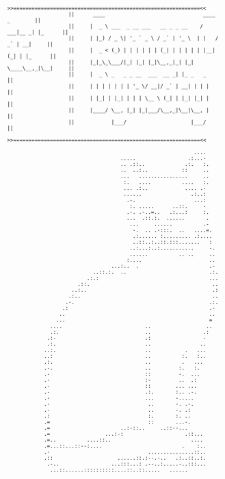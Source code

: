                          
                         >>=============================================================<<
                        ||      ____                                ____      _        ||
                        ||     |  _ \ ___  _ __ ___   __ _ _ __    / ___|__ _| |_      ||
                        ||     | |_) / _ \| '_ ` _ \ / _` | '_ \  | |   / _` | __|     ||
                        ||     |  _ < (_) | | | | | | (_| | | | | | |__| (_| | |_      ||
                        ||     |_|_\_\___/|_| |_| |_|\__,_|_| |_|  \____\__,_|\__|     ||
                        ||     |  _ \ _   _ _ __  ___  __ _| |_ _   _                  ||
                        ||     | | | | | | | '_ \/ __|/ _` | __| | | |                 ||
                        ||     | |_| | |_| | | | \__ \ (_| | |_| |_| |                 ||
                        ||     |____/ \__, |_| |_|___/\__,_|\__|\__, |                 ||
                        ||            |___/                     |___/                  ||
                        >>=============================================================<<                       
                                                                 
                                                                 ....                               
                                         .....                 .:...-                               
                                         .. .::..             .:.   :.                              
                                         ..  ..:..           ::     ..                              
                                         ...   ................     ..                              
                                          :.   ....          ....   :.                              
                                          ... .:..            .... .-                               
                                          ......                .:..:                               
                                           .-.                   ...:                               
                                            :. .....      ..::.     -                               
                                           .-. .-..=..   .:...:     :.                              
                                           ...  .::.:.  ......       .                              
                                            ...     ......          .-                              
                                             -.  .. .-:::.  ..   ....=.                             
                                             .:...... :......... .:....                             
                                             ..::..:..::.:::.......   :                             
                                            ..:...:..:...........     -.                            
                                            ......          .. ..     ..                            
                                           :....                      ..                            
                                      ...:..  .                       .-                            
                                ..::.:.  ..                           .:.                           
                              .:.:                                    ...                           
                           .::.                                        ..                           
                         ..:..                                         .:                           
                        .:..                                           ..                           
                       .-.                                            .:.                           
                      .:                                              .-                            
                     ..                                               ..                            
                    ...                                               =                             
                  ....                           ..                  ..                             
                  .:.                            ..                 .:                              
                 .:-                             .:                 -                               
                 .:.                             ..                ..                               
                ..:.                             ..           .   ...                               
                ..:                              ..          :.   :..                               
                .:.                              ..          .   ...                                
                .-.                              ..         :.   :.                                 
                .-                               ::         -.  ...                                 
                .-                               :-         ..  .:                                  
                .-                               ::        ... ...                                  
                .-                               .:.       :.. .-.                                  
                .-                               ...       -.....                                   
                .-                                ..       -. .-.                                   
                .-                                ..       -. .:                                    
                .:                                :.       :. ..                                    
                .=                                ::       ...-.                                    
                .=                       ..:-::..     ..::--...                                     
                .=                  ...:-:                    .::...                                
                .=..          ....::..                          ....                                
                .=...::...::--:....                          .    :..                               
                .-                                ...............::..                               
                .::                     ......::.:--.-..   .:..::..:.                               
                 .-..                 ...:::...: .--..:.....-..:::...                               
                  ...::......::::::::::....::..::.....   ......                                     
                                                                                                    
